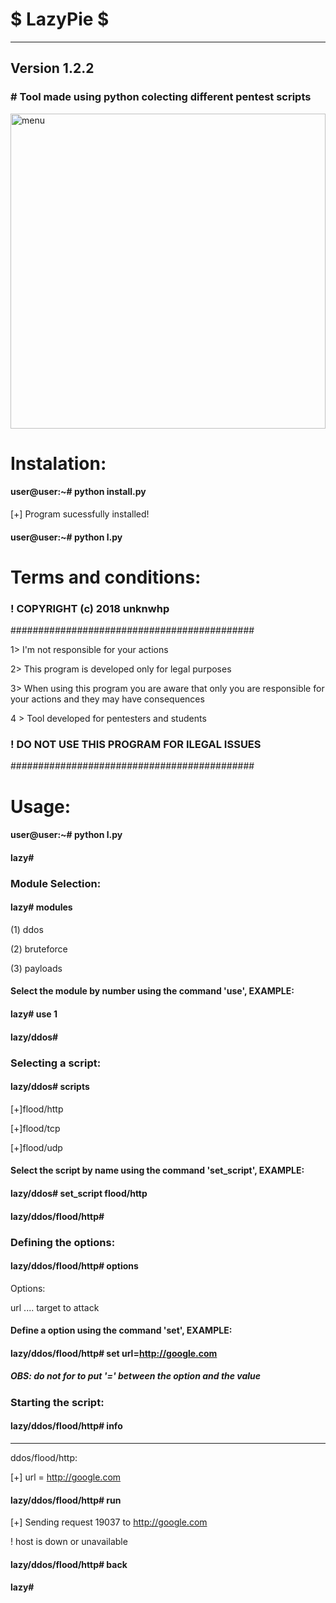 # $ LazyPie $
---
## Version 1.2.2
### # Tool made using python colecting different pentest scripts
<img width="504" alt="menu" src="https://user-images.githubusercontent.com/36249329/37731993-73aeb29c-2d22-11e8-9fcd-5a0644e968dc.png">

# Instalation:

#### user@user:~# python install.py
 [+] Program sucessfully installed!

#### user@user:~# python l.py

# Terms and conditions:

### ! COPYRIGHT (c) 2018 unknwhp

############################################

 1> I'm not responsible for your actions

 2> This program is developed only for legal purposes

 3> When using this program you are aware that only you are responsible for your actions and they may have consequences

 4 > Tool developed for pentesters and students

### ! DO NOT USE THIS PROGRAM FOR ILEGAL ISSUES

############################################

# Usage: 

#### user@user:~# python l.py
#### lazy# 

### Module Selection:
#### lazy# modules
 (1) ddos
 
 (2) bruteforce
 
 (3) payloads
 
#### Select the module by number using the command 'use', EXAMPLE:
#### lazy# use 1
#### lazy/ddos# 

### Selecting a script:
#### lazy/ddos# scripts
 [+]flood/http
 
 [+]flood/tcp
 
 [+]flood/udp
 
 #### Select the script by name using the command 'set_script', EXAMPLE:
 #### lazy/ddos# set_script flood/http
 #### lazy/ddos/flood/http# 
 
 ### Defining the options:
 #### lazy/ddos/flood/http# options
 Options:
 
 url .... target to attack
 
 #### Define a option using the command 'set', EXAMPLE:
 #### lazy/ddos/flood/http# set url=http://google.com
 ##### OBS: do not for to put '=' between the option and the value
 
 ### Starting the script:
 #### lazy/ddos/flood/http# info
 --------------------
 
 ddos/flood/http:
 
 [+] url = http://google.com
 
 #### lazy/ddos/flood/http# run
 [+] Sending request 19037 to http://google.com
 
  ! host is down or unavailable
 #### lazy/ddos/flood/http# back
 #### lazy#
